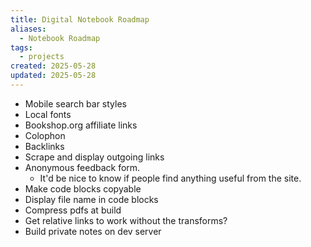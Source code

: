 ```yaml
---
title: Digital Notebook Roadmap
aliases:
  - Notebook Roadmap
tags:
  - projects
created: 2025-05-28
updated: 2025-05-28
---
```


- Mobile search bar styles
- Local fonts
- Bookshop.org affiliate links
- Colophon
- Backlinks
- Scrape and display outgoing links
- Anonymous feedback form.
	- It'd be nice to know if people find anything useful from the site.
- Make code blocks copyable
- Display file name in code blocks
- Compress pdfs at build
- Get relative links to work without the transforms?
- Build private notes on dev server